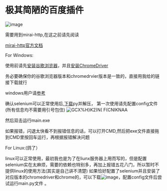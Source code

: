 # 极其简陋的百度插件
![image](https://user-images.githubusercontent.com/93362741/154024768-676fc805-9255-4a86-88e4-10f4a48a78ce.png)

 
 需要用到mirai-http,在这之前请先阅读
 
 [mirai-http官方文档](https://github.com/project-mirai/mirai-api-http)
 
 
 
 
 
For Windows:


使用前请先[安装谷歌浏览器](http://redirector.gvt1.com/edgedl/release2/chrome/acqkdyz3x6ktjenzze3rojk4hs5a_92.0.4515.107/92.0.4515.107_chrome_installer.exe)，并且[安装ChromeDriver](https://registry.npmmirror.com/-/binary/chromedriver/92.0.4515.107/chromedriver_win32.zip)   

务必要确保你的谷歌浏览器版本和chromedrvier版本是一致的，直接用我给的链接下载就行





windows用户请[参考](https://blog.csdn.net/shykevin/article/details/108802053?ops_request_misc=%257B%2522request%255Fid%2522%253A%2522164489415616780271548606%2522%252C%2522scm%2522%253A%252220140713.130102334..%2522%257D&request_id=164489415616780271548606&biz_id=0&utm_medium=distribute.pc_search_result.none-task-blog-2~all~top_positive~default-1-108802053.first_rank_v2_pc_rank_v29&utm_term=selenium%E5%AE%89%E8%A3%85chrome%E9%A9%B1%E5%8A%A8&spm=1018.2226.3001.4187)


确认selenium可以正常使用后,[下载](https://github.com/daisy524/Baidubike/releases/tag/baidu)py并解压，
第一次使用请先配置config文件(所有信息均不需要用引号包住)
![GCX%H}K2)N( $F($CNIKNAA](https://user-images.githubusercontent.com/93362741/154023750-879aff98-ac40-4bfb-b725-7981164dcec7.png)


然后双击运行main.exe

如果报错，闪退太快看不到报错信息的话，可以打开CMD,然后把exe文件直接拖到CMD里按回车运行，再根据报错解决问题















For Linux:(鸽了）


linux可以正常使用，最初我也是为了在liunx服务器上用而写的，但是配置selenium实在太麻烦，需要的依赖也特别多，再加上报错五花八门，所以暂时不提供linux的使用方法(其实是自己讲不清楚)
如果恰好配置了selenium并且安装了对应版本的chromedriver和chrome的，可以下载![image](https://user-images.githubusercontent.com/93362741/154210203-f00d3260-9e88-40d7-8db2-ad012eb0bcbd.png)，配置config文件后尝试运行main.py文件
。
